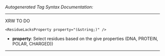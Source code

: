 _Autogenerated Tag Syntax Documentation:_

---
XRW TO DO

```
<ResidueLacksProperty property="(&string;)" />
```

-   **property**: Select residues based on the give properties (DNA, PROTEIN, POLAR, CHARGED))

---
